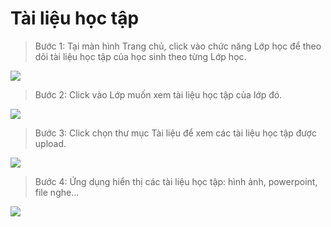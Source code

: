 # Tài liệu học tập

> Bước 1: Tại màn hình Trang chủ, click vào chức năng Lớp học để theo dõi tài liệu học tập của học sinh theo từng Lớp học.

![](../.gitbook/assets/22.jpg)

> Bước 2: Click vào Lớp muốn xem tài liệu học tập của lớp đó.

![](../.gitbook/assets/12%20%281%29.jpg)

> Bước 3: Click chọn thư mục Tài liệu để xem các tài liệu học tập được upload.

![](../.gitbook/assets/14%20%281%29.jpg)

> Bước 4: Ứng dụng hiển thị các tài liệu học tập: hình ảnh, powerpoint, file nghe...

![](../.gitbook/assets/50504c12fdea09b450fb.jpg)

